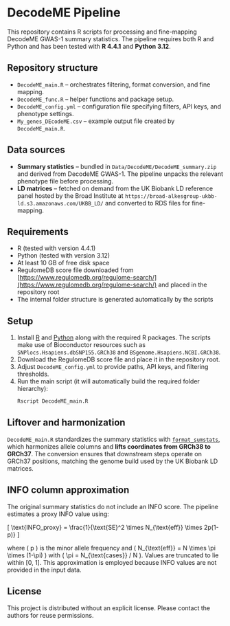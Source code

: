# DecodeME Pipeline

This repository contains R scripts for processing and fine-mapping DecodeME GWAS-1 summary statistics. The pipeline requires both R and Python and has been tested with **R 4.4.1** and **Python 3.12**.

## Repository structure

- `DecodeME_main.R` – orchestrates filtering, format conversion, and fine mapping.
- `DecodeME_func.R` – helper functions and package setup.
- `DecodeME_config.yml` – configuration file specifying filters, API keys, and phenotype settings.
- `My_genes_DEcodeME.csv` – example output file created by `DecodeME_main.R`.

## Data sources

- **Summary statistics** – bundled in `Data/DecodeME/DecodeME_summary.zip` and
  derived from DecodeME GWAS-1. The pipeline unpacks the relevant phenotype file
  before processing.
- **LD matrices** – fetched on demand from the UK Biobank LD reference panel
  hosted by the Broad Institute at
  `https://broad-alkesgroup-ukbb-ld.s3.amazonaws.com/UKBB_LD/` and converted to
  RDS files for fine-mapping.

## Requirements

- R (tested with version 4.4.1)
- Python (tested with version 3.12)
- At least 10 GB of free disk space
- RegulomeDB score file downloaded from [https://www.regulomedb.org/regulome-search/](https://www.regulomedb.org/regulome-search/) and placed in the repository root
- The internal folder structure is generated automatically by the scripts

## Setup

1. Install [R](https://www.r-project.org/) and [Python](https://www.python.org/) along with the required R packages. The scripts make use of Bioconductor resources such as `SNPlocs.Hsapiens.dbSNP155.GRCh38` and `BSgenome.Hsapiens.NCBI.GRCh38`.
2. Download the RegulomeDB score file and place it in the repository root.
3. Adjust `DecodeME_config.yml` to provide paths, API keys, and filtering thresholds.
4. Run the main script (it will automatically build the required folder hierarchy):
   ```bash
   Rscript DecodeME_main.R
   ```

## Liftover and harmonization

`DecodeME_main.R` standardizes the summary statistics with
[`format_sumstats`](https://github.com/neurogenomics/MungeSumstats), which
harmonizes allele columns and **lifts coordinates from GRCh38 to GRCh37**. The
conversion ensures that downstream steps operate on GRCh37 positions, matching
the genome build used by the UK Biobank LD matrices.

## INFO column approximation

The original summary statistics do not include an INFO score. The pipeline estimates a proxy INFO value using:

\[ \text{INFO\_proxy} = \frac{1}{\text{SE}^2 \times N_{\text{eff}} \times 2p(1-p)} \]

where \( p \) is the minor allele frequency and \( N_{\text{eff}} = N \times \pi \times (1-\pi) \) with \( \pi = N_{\text{cases}} / N \). Values are truncated to lie within [0, 1]. This approximation is employed because INFO values are not provided in the input data.

## License

This project is distributed without an explicit license. Please contact the authors for reuse permissions.
